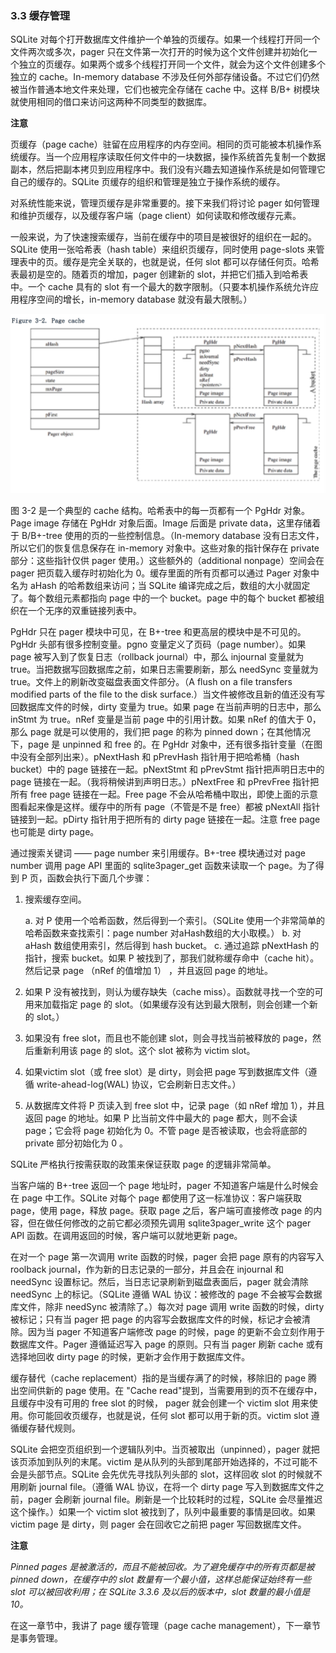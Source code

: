 ### 3.3 缓存管理

SQLite 对每个打开数据库文件维护一个单独的页缓存。如果一个线程打开同一个文件两次或多次，pager 只在文件第一次打开的时候为这个文件创建并初始化一个独立的页缓存。如果两个或多个线程打开同一个文件，就会为这个文件创建多个独立的 cache。In-memory database 不涉及任何外部存储设备。不过它们仍然被当作普通本地文件来处理，它们也被完全存储在 cache 中。这样 B/B+ 树模块就使用相同的借口来访问这两种不同类型的数据库。

**注意**

页缓存（page cache）驻留在应用程序的内存空间。相同的页可能被本机操作系统缓存。当一个应用程序读取任何文件中的一块数据，操作系统首先复制一个数据副本，然后把副本拷贝到应用程序中。我们没有兴趣去知道操作系统是如何管理它自己的缓存的。SQLite 页缓存的组织和管理是独立于操作系统的缓存。

对系统性能来说，管理页缓存是非常重要的。接下来我们将讨论 pager 如何管理和维护页缓存，以及缓存客户端（page client）如何读取和修改缓存元素。

一般来说，为了快速搜索缓存，当前在缓存中的项目是被很好的组织在一起的。SQLite 使用一张哈希表（hash table）来组织页缓存，同时使用 page-slots 来管理表中的页。缓存是完全关联的，也就是说，任何 slot 都可以存储任何页。哈希表最初是空的。随着页的增加，pager 创建新的 slot，并把它们插入到哈希表中。一个 cache 具有的 slot 有一个最大的数字限制。（只要本机操作系统允许应用程序空间的增长，in-memory database 就没有最大限制。）

![Figure 3-2. Page cache](./images/chapter3/Figure3-2.PageCache.png)

 图 3-2 是一个典型的 cache 结构。哈希表中的每一页都有一个 PgHdr 对象。Page image 存储在 PgHdr 对象后面。Image 后面是 private data，这里存储着于 B/B+-tree 使用的页的一些控制信息。（In-memory database 没有日志文件，所以它们的恢复信息保存在 in-memory 对象中。这些对象的指针保存在 private 部分：这些指针仅供 pager 使用。）这些额外的（additional nonpage）空间会在 pager 把页载入缓存时初始化为 0。缓存里面的所有页都可以通过 Pager 对象中名为 aHash 的哈希数组来访问；当 SQLite 编译完成之后，数组的大小就固定了。每个数组元素都指向 page 中的一个 bucket。page 中的每个 bucket 都被组织在一个无序的双重链接列表中。
 
 PgHdr 只在 pager 模块中可见，在 B+-tree 和更高层的模块中是不可见的。PgHdr 头部有很多控制变量。pgno 变量定义了页码（page number）。如果 page 被写入到了恢复日志（rollback journal）中，那么 injournal 变量就为 true。当把数据写回数据库之前，如果日志需要刷新，那么 needSync 变量就为 true。文件上的刷新改变磁盘表面文件部分。（A flush on a file transfers modified parts of the file to the disk surface.）当文件被修改且新的值还没有写回数据库文件的时候，dirty 变量为 true。如果 page 在当前声明的日志中，那么 inStmt 为 true。nRef 变量是当前 page 中的引用计数。如果 nRef 的值大于 0，那么 page 就是可以使用的，我们把 page 的称为 pinned down；在其他情况下，page 是 unpinned 和 free 的。在 PgHdr 对象中，还有很多指针变量（在图中没有全部列出来）。pNextHash 和 pPrevHash 指针用于把哈希桶（hash bucket）中的 page 链接在一起。pNextStmt 和 pPrevStmt 指针把声明日志中的 page 链接在一起。（我将稍候讲到声明日志。）pNextFree 和 pPrevFree 指针把所有 free page 链接在一起。Free page 不会从哈希桶中取出，即使上面的示意图看起来像是这样。缓存中的所有 page（不管是不是 free）都被 pNextAll 指针链接到一起。pDirty 指针用于把所有的 dirty page 链接在一起。注意 free page 也可能是 dirty page。
 
通过搜索关键词 —— page number 来引用缓存。B+-tree 模块通过对 page number 调用 page API 里面的 sqlite3pager_get 函数来读取一个 page。为了得到 P 页，函数会执行下面几个步骤：
 
 1. 搜索缓存空间。
 	
 	a. 对 P 使用一个哈希函数，然后得到一个索引。（SQLite 使用一个非常简单的哈希函数来查找索引：page number 对aHash数组的大小取模。）
 	b. 对 aHash 数组使用索引，然后得到 hash bucket。
 	c. 通过追踪 pNextHash 的指针，搜索 bucket。如果 P 被找到了，那我们就称缓存命中（cache hit）。 然后记录 page （nRef 的值增加 1） ，并且返回 page 的地址。
 2. 如果 P 没有被找到，则认为缓存缺失（cache miss）。函数就寻找一个空的可用来加载指定 page 的 slot。（如果缓存没有达到最大限制，则会创建一个新的 slot。）
 3. 如果没有 free slot，而且也不能创建 slot，则会寻找当前被释放的 page，然后重新利用该 page 的 slot。这个 slot 被称为 victim slot。 
 4. 如果victim slot（或 free slot）是 dirty，则会把 page 写到数据库文件（遵循 write-ahead-log(WAL) 协议，它会刷新日志文件。）
 5. 从数据库文件将 P 页读入到 free slot 中，记录 page（如 nRef 增加 1），并且返回 page 的地址。如果 P 比当前文件中最大的 page 都大，则不会读 page；它会将 page 初始化为 0。不管 page 是否被读取，也会将底部的 private 部分初始化为 0 。

SQLite 严格执行按需获取的政策来保证获取 page 的逻辑非常简单。

当客户端的 B+-tree 返回一个 page 地址时，pager 不知道客户端是什么时候会在 page 中工作。SQLite 对每个 page 都使用了这一标准协议：客户端获取 page，使用 page，释放 page。获取 page 之后，客户端可直接修改 page 的内容，但在做任何修改的之前它都必须预先调用 sqlite3pager_write 这个 pager API 函数。在调用返回的时候，客户端可以就地更新 page。

在对一个 page 第一次调用 write 函数的时候，pager 会把 page 原有的内容写入 roolback journal，作为新的日志记录的一部分，并且会在 injournal 和 needSync 设置标记。然后，当日志记录刷新到磁盘表面后，pager 就会清除 needSync 上的标记。（SQLite 遵循 WAL 协议：被修改的 page 不会被写会数据库文件，除非 needSync 被清除了。）每次对 page 调用 write 函数的时候，dirty 被标记；只有当 pager 把 page 的内容写会数据库文件的时候，标记才会被清除。因为当 pager 不知道客户端修改 page 的时候，page 的更新不会立刻作用于数据库文件。Pager 遵循延迟写入 page 的原则。只有当 pager 刷新 cache 或有选择地回收 dirty page 的时候，更新才会作用于数据库文件。

缓存替代（cache replacement）指的是当缓存满了的时候，移除旧的 page 腾出空间供新的 page 使用。在 "Cache read"提到，当需要用到的页不在缓存中，且缓存中没有可用的 free slot 的时候， pager 就会创建一个 victim slot 用来使用。你可能回收页缓存，也就是说，任何 slot 都可以用于新的页。victim slot 遵循缓存替代规则。

 SQLite 会把空页组织到一个逻辑队列中。当页被取出（unpinned），pager 就把该页添加到队列的末尾。victim 是从队列的头部到尾部开始选择的，不过可能不会是头部节点。SQLite 会先优先寻找队列头部的 slot，这样回收 slot 的时候就不用刷新 journal file。（遵循 WAL 协议，在将一个 dirty page 写入到数据库文件之前，pager 会刷新 journal file。刷新是一个比较耗时的过程，SQLite 会尽量推迟这个操作。）如果一个 victim slot 被找到了，队列中最重要的事情是回收。如果 victim page 是 dirty，则 pager 会在回收它之前把 pager 写回数据库文件。 
 
**注意**

*Pinned pages 是被激活的，而且不能被回收。为了避免缓存中的所有页都是被 pinned down，在缓存中的 slot 数量有一个最小值，这样总能保证始终有一些 slot 可以被回收利用；在 SQLite  3.3.6 及以后的版本中，slot 数量的最小值是 10。*

在这一章节中，我讲了 page 缓存管理（page cache management），下一章节是事务管理。